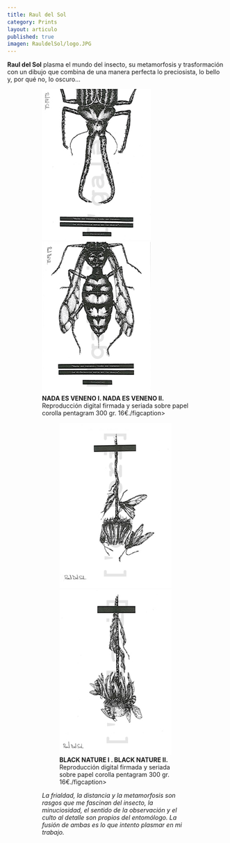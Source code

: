 ```yaml
---
title: Raul del Sol
category: Prints
layout: articulo
published: true
imagen: RauldelSol/logo.JPG
---
```

**Raul del Sol** plasma el mundo del insecto, su metamorfosis y trasformación con un dibujo que combina de una manera perfecta lo preciosista, lo bello y, por qué no,  lo oscuro…

<figure class="half">
<figure>
	<a href="/images/RauldelSol/NADA ES VENENO I.jpg"><img src="/images/RauldelSol/NADA ES VENENO I.jpg" alt="image"></a>
	<a href="/images/RauldelSol/NADA ES VENENO II.jpg"><img src="/images/RauldelSol/NADA ES VENENO II.jpg" alt="image"></a>
<figcaption><b>NADA ES VENENO I. NADA ES VENENO II.</b>
Reproducción digital firmada y seriada sobre papel corolla pentagram 300 gr. 16€./figcaption>
</figure>

<figure class="half">
<figure>
	<a href="/images/RauldelSol/BLACK NATURE I.jpg"><img src="/images/RauldelSol/BLACK NATURE I.jpg" alt="image"></a>
	<a href="/images/RauldelSol/BLACK NATURE II.jpg"><img src="/images/RauldelSol/BLACK NATURE II.jpg" alt="image"></a>
	<figcaption><b>BLACK NATURE I . BLACK NATURE II.</b>
Reproducción digital firmada y seriada sobre papel corolla pentagram 300 gr. 16€./figcaption>
</figure>

_La frialdad, la distancia y la metamorfosis son rasgos que me fascinan  del insecto, la minuciosidad, el sentido de la observación y el culto al detalle son propios del entomólogo. La fusión de ambas es lo que intento plasmar en mi trabajo._
